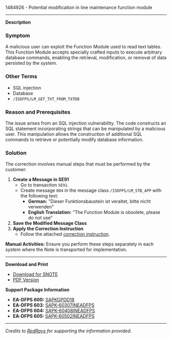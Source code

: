 1484926 - Potential modification in line maintenance function module

---

**Description**

### Symptom
A malicious user can exploit the Function Module used to read text tables. This Function Module accepts specially crafted inputs to execute arbitrary database commands, enabling the retrieval, modification, or removal of data persisted by the system.

### Other Terms
- SQL injection
- Database
- `/ISDFPS/LM_GET_TXT_FROM_TXTDB`

### Reason and Prerequisites
The issue arises from an SQL injection vulnerability. The code constructs an SQL statement incorporating strings that can be manipulated by a malicious user. This manipulation allows the construction of additional SQL commands to retrieve or potentially modify database information.

### Solution
The correction involves manual steps that must be performed by the customer:

1. **Create a Message in SE91**
   - Go to transaction `SE91`.
   - Create message `004` in the message class `/ISDFPS/LM_STB_APP` with the following text:
     - **German:** "Dieser Funktionsbaustein ist veraltet, bitte nicht verwenden"
     - **English Translation:** "The Function Module is obsolete, please do not use"
2. **Save the Modified Message Class**
3. **Apply the Correction Instruction**
   - Follow the attached [correction instruction](https://me.sap.com/corrins/0001484926/485).

**Manual Activities:**
Ensure you perform these steps separately in each system where the Note is transported for implementation.

---

**Download and Print**

- [Download for SNOTE](https://notesdownloads.sap.com/note/0040000008786482017)
- [PDF Version](https://userapps.support.sap.com/sap/support/sfm/notes/print/0001484926?language=en-US&token=4B305F267F5516ED0F2A51E2174E9C50)

**Support Package Information**

- **EA-DFPS 600:** [SAPKGPDD18](https://me.sap.com/supportpackage/SAPKGPDD18)
- **EA-DFPS 603:** [SAPK-60307INEADFPS](https://me.sap.com/supportpackage/SAPK-60307INEADFPS)
- **EA-DFPS 604:** [SAPK-60408INEADFPS](https://me.sap.com/supportpackage/SAPK-60408INEADFPS)
- **EA-DFPS 605:** [SAPK-60502INEADFPS](https://me.sap.com/supportpackage/SAPK-60502INEADFPS)

---

*Credits to [RedRays](https://redrays.io) for supporting the information provided.*